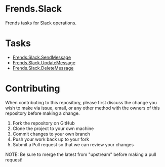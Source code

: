 # Frends.Slack

Frends tasks for Slack operations.

# Tasks

- [Frends.Slack.SendMessage](Frends.SLack.SendMessage/README.md)
- [Frends.Slack.UpdateMessage](Frends.SLack.UpdateMessage/README.md)
- [Frends.Slack.DeleteMessage](Frends.SLack.DeleteMessage/README.md)

# Contributing
When contributing to this repository, please first discuss the change you wish to make via issue, email, or any other method with the owners of this repository before making a change.

1. Fork the repository on GitHub
2. Clone the project to your own machine
3. Commit changes to your own branch
4. Push your work back up to your fork
5. Submit a Pull request so that we can review your changes

NOTE: Be sure to merge the latest from "upstream" before making a pull request!